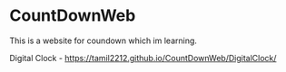 # CountDownWeb

This is a website for coundown which im learning.

Digital Clock - https://tamil2212.github.io/CountDownWeb/DigitalClock/

